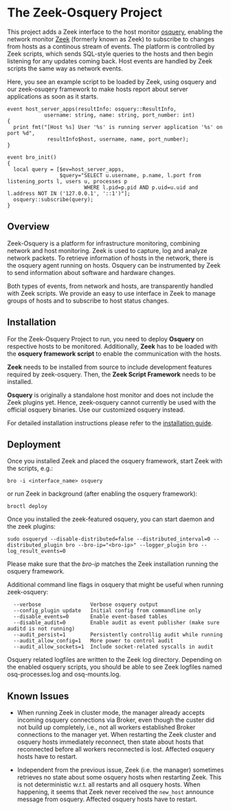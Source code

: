 # The Zeek-Osquery Project #
This project adds a Zeek interface to the host monitor [osquery](https://osquery.io), enabling the network monitor [Zeek](https://www.zeek.org) (formerly known as Zeek) to subscribe to changes from hosts as a continous stream of events. The platform is controlled by Zeek scripts, which sends SQL-style queries to the hosts and then begin listening for any updates coming back. Host events are handled by Zeek scripts the same way as network events.

Here, you see an example script to be loaded by Zeek, using osquery and our zeek-osuqery framework to make hosts report about server applications as soon as it starts.
```
event host_server_apps(resultInfo: osquery::ResultInfo,
	        username: string, name: string, port_number: int)
{
  print fmt("[Host %s] User '%s' is running server application '%s' on port %d", 
             resultInfo$host, username, name, port_number);
}

event bro_init()
{
  local query = [$ev=host_server_apps, 
                 $query="SELECT u.username, p.name, l.port from listening_ports l, users u, processes p 
                         WHERE l.pid=p.pid AND p.uid=u.uid and l.address NOT IN ('127.0.0.1', '::1')"];
  osquery::subscribe(query);
}
```

## Overview ##
Zeek-Osquery is a platform for infrastructure monitoring, combining network and host monitoring. Zeek is used to capture, log and analyze network packets. To retrieve information of hosts in the network, there is the osquery agent running on hosts. Osquery can be instrumented by Zeek to send information about software and hardware changes.

Both types of events, from network and hosts, are transparently handled with Zeek scripts. We provide an easy to use interface in Zeek to manage groups of hosts and to subscribe to host status changes.

## Installation ##
For the Zeek-Osquery Project to run, you need to deploy **Osquery** on respective hosts to be monitored. Additionally, **Zeek** has to be loaded with the **osquery framework script** to enable the communication with the hosts.

**Zeek** needs to be installed from source to include development features required by zeek-osquery.
Then, the **Zeek Script Framework** needs to be installed.

**Osquery** is originally a standalone host monitor and does not include the Zeek plugins yet. Hence, zeek-osquery cannot currently be used with the official osquery binaries. Use our customized osquery instead.

For detailed installation instructions please refer to the [installation guide](https://github.com/zeek/zeek-osquery/blob/master/install_guide.md).

## Deployment ##

Once you installed Zeek and placed the osquery framework, start Zeek with the scripts, e.g.:

	bro -i <interface_name> osquery

or run Zeek in background (after enabling the osquery framework):

    broctl deploy


Once you installed the zeek-featured osquery, you can start daemon and the zeek plugins:

	sudo osqueryd --disable-distributed=false --distributed_interval=0 --distributed_plugin bro --bro-ip="<bro-ip>" --logger_plugin bro --log_result_events=0

Please make sure that the *bro-ip* matches the Zeek installation running the osquery framework.

Additional command line flags in osquery that might be useful when running zeek-osquery:

      --verbose                Verbose osquery output
      --config_plugin update   Initial config from commandline only
      --disable_events=0       Enable event-based tables
      --disable_audit=0        Enable audit as event publisher (make sure auditd is not running)
      --audit_persist=1        Persistently controllig audit while running
      --audit_allow_config=1   More power to control audit
      --audit_allow_sockets=1  Include socket-related syscalls in audit

Osquery related logfiles are written to the Zeek log directory. Depending on the enabled osquery scripts, you should be able to see Zeek logfiles named osq-processes.log and osq-mounts.log.

## Known Issues ##

- When running Zeek in cluster mode, the manager already accepts incoming osquery connections via Broker, even though the custer did not build up completely, i.e., not all workers established Broker connections to the manager yet. When restarting the Zeek cluster and osquery hosts immediately reconnect, then state about hosts that reconnected before all workers reconnected is lost. Affected osquery hosts have to restart.

- Independent from the previous issue, Zeek (i.e. the manager) sometimes retrieves no state about some osquery hosts when restarting Zeek. This is not deterministic w.r.t. all restarts and all osquery hosts. When happening, it seems that Zeek never received the `new_host` announce message from osquery. Affected osquery hosts have to restart.

